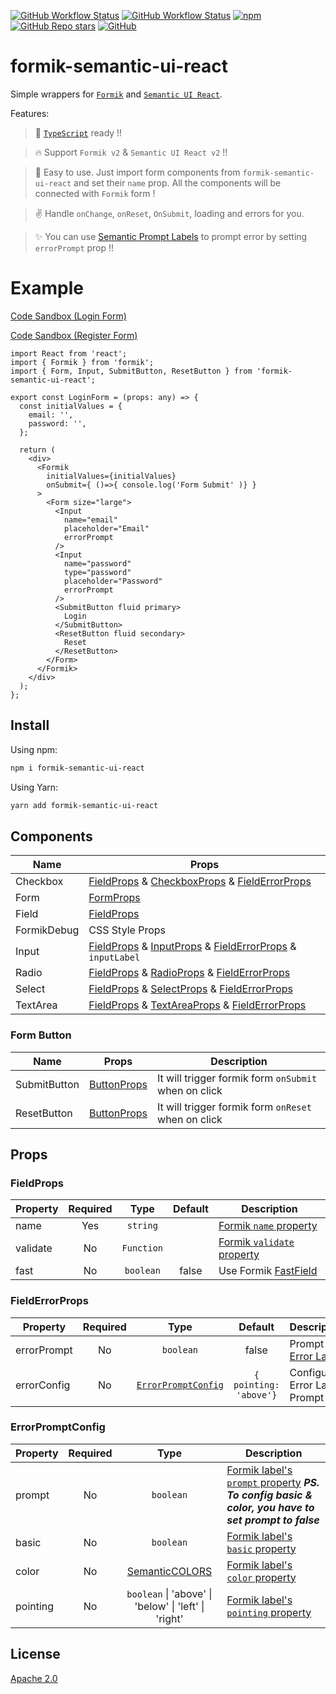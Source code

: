 [![GitHub Workflow Status](https://img.shields.io/github/workflow/status/jt501/formik-semantic-ui-react/Release?label=Release&logo=github&style=flat-square)](https://github.com/JT501/formik-semantic-ui-react/actions)
[![GitHub Workflow Status](https://img.shields.io/github/workflow/status/jt501/formik-semantic-ui-react/CI?logo=github&style=flat-square)](https://github.com/JT501/formik-semantic-ui-react/actions)
[![npm](https://img.shields.io/npm/dw/formik-semantic-ui-react?color=orange&logo=npm&style=flat-square)](https://www.npmjs.com/package/formik-semantic-ui-react)
[![GitHub Repo stars](https://img.shields.io/github/stars/jt501/formik-semantic-ui-react?color=yellow&logo=github&style=flat-square)](/)
[![GitHub](https://img.shields.io/github/license/jt501/formik-semantic-ui-react?color=red&style=flat-square)](./LICENSE)

# formik-semantic-ui-react

Simple wrappers for [`Formik`](https://formik.org/) and [`Semantic UI React`](https://react.semantic-ui.com/).

Features:
> :lock_with_ink_pen: [`TypeScript`](https://www.typescriptlang.org/) ready !!

> :fire: Support `Formik v2` & `Semantic UI React v2` !!

> :muscle: Easy to use. Just import form components from `formik-semantic-ui-react` and set their `name` prop. All the components will be connected with `Formik` form !

> :v: Handle `onChange`, `onReset`, `OnSubmit`, loading and errors for you.

> :sparkles: You can use [Semantic Prompt Labels](https://react.semantic-ui.com/elements/label/#types-prompt) to prompt error by setting `errorPrompt` prop !!

# Example
[Code Sandbox (Login Form)](https://codesandbox.io/s/login-form-ftqwx?file=/src/LoginForm.tsx)

[Code Sandbox (Register Form)](https://codesandbox.io/s/formik-sematic-ui-react-example-j75e0?file=/src/RegisterForm.tsx)

```tsx
import React from 'react';
import { Formik } from 'formik';
import { Form, Input, SubmitButton, ResetButton } from 'formik-semantic-ui-react';

export const LoginForm = (props: any) => {
  const initialValues = {
    email: '',
    password: '',
  };

  return (
    <div>
      <Formik
        initialValues={initialValues}
        onSubmit={ ()=>{ console.log('Form Submit' )} }
      >
        <Form size="large">
          <Input
            name="email"
            placeholder="Email"
            errorPrompt
          />
          <Input
            name="password"
            type="password"
            placeholder="Password"
            errorPrompt
          />
          <SubmitButton fluid primary>
            Login
          </SubmitButton>
          <ResetButton fluid secondary>
            Reset
          </ResetButton>
        </Form>
      </Formik>
    </div>
  );
};
```

## Install
Using npm:
``` bash
npm i formik-semantic-ui-react
```
Using Yarn:
```bash
yarn add formik-semantic-ui-react
```

## Components
| Name | Props |
| ---- | ---- |
| Checkbox | [FieldProps](#FieldProps) & [CheckboxProps](https://react.semantic-ui.com/modules/checkbox/) & [FieldErrorProps](#FieldErrorProps) |
| Form | [FormProps](https://react.semantic-ui.com/collections/form/) |
| Field | [FieldProps](#FieldProps) |
| FormikDebug | CSS Style Props |
| Input | [FieldProps](#FieldProps) & [InputProps](https://react.semantic-ui.com/elements/input/) & [FieldErrorProps](#FieldErrorProps) & `inputLabel` |
| Radio | [FieldProps](#FieldProps) & [RadioProps](https://react.semantic-ui.com/addons/radio/) & [FieldErrorProps](#FieldErrorProps) |
| Select | [FieldProps](#FieldProps) & [SelectProps](https://react.semantic-ui.com/addons/select/) & [FieldErrorProps](#FieldErrorProps) |
| TextArea | [FieldProps](#FieldProps) & [TextAreaProps](https://react.semantic-ui.com/addons/text-area/) & [FieldErrorProps](#FieldErrorProps) |

### Form Button
| Name | Props | Description |
| ---- | ---- | ---- |
| SubmitButton | [ButtonProps](https://react.semantic-ui.com/elements/button/) | It will trigger formik form `onSubmit` when on click |
| ResetButton | [ButtonProps](https://react.semantic-ui.com/elements/button/) | It will trigger formik form `onReset` when on click |

## Props
### FieldProps
| Property | Required | Type | Default | Description |
| ---- | :----: | :----: | :----: | ---- |
| name | Yes | `string` |  | [Formik `name` property](https://formik.org/docs/api/field#name) |
| validate | No | `Function` |  | [Formik `validate` property](https://formik.org/docs/api/field#validate) |
| fast | No | `boolean` | false | Use Formik [FastField](https://formik.org/docs/api/fastfield) |

### FieldErrorProps
| Property | Required | Type | Default | Description |
| ---- | :----: | :----: | :----: | ---- |
| errorPrompt | No | `boolean` | false | Prompt [Error Label](https://react.semantic-ui.com/collections/form/#states-field-error) |
| errorConfig | No | [`ErrorPromptConfig`](#ErrorPromptConfig) | `{ pointing: 'above'}` | Configure Error Label Prompt |

### ErrorPromptConfig
| Property | Required | Type | Description |
| ---- | :----: | :----: | ---- |
| prompt | No | `boolean` | [Formik label's `prompt` property](https://react.semantic-ui.com/elements/label/#types-prompt)  ***PS. To config basic & color, you have to set prompt to false*** |
| basic | No | `boolean` | [Formik label's `basic` property](https://react.semantic-ui.com/elements/label/#variations-basic) | 
| color | No | [SemanticCOLORS](https://github.com/Semantic-Org/Semantic-UI-React/blob/c82836802975f99eddfdd78b6b72ab6110bafa4a/src/generic.d.ts#L89) | [Formik label's `color` property](https://react.semantic-ui.com/elements/label/#variations-colored) |
| pointing | No | `boolean` &#124; 'above' &#124; 'below' &#124; 'left' &#124; 'right' | [Formik label's `pointing` property](https://react.semantic-ui.com/elements/label/#types-pointing) |

## License
[Apache 2.0](./LICENSE)
